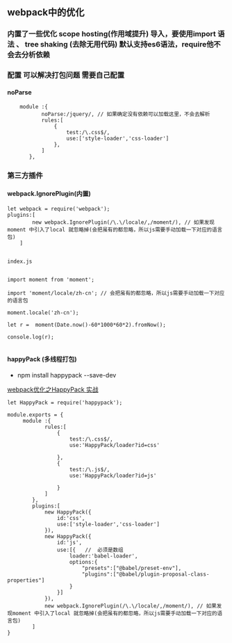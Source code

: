 ## webpack中的优化

### 内置了一些优化 scope hosting(作用域提升) **导入，要使用import 语法**  、 tree shaking  (去除无用代码) **默认支持es6语法**，require他不会去分析依赖

### 配置 可以解决打包问题 需要自己配置

#### noParse
   
```angular2
    module :{
           noParse:/jquery/, // 如果确定没有依赖可以加载这里，不会去解析
           rules:[
               {
                   test:/\.css$/,
                   use:['style-loader','css-loader']
               },
           ]
       },
```
   
   
   
   
   
### 第三方插件

#### webpack.IgnorePlugin(内置)
```angular2
let webpack = require('webpack');
plugins:[
        new webpack.IgnorePlugin(/\.\/locale/,/moment/), // 如果发现moment 中引入了local 就忽略掉(会把虽有的都忽略，所以js需要手动加载一下对应的语言包)
    ]
    
    
index.js    


import moment from 'moment';

import 'moment/locale/zh-cn'; // 会把虽有的都忽略，所以js需要手动加载一下对应的语言包

moment.locale('zh-cn');

let r =  moment(Date.now()-60*1000*60*2).fromNow();

console.log(r);
    
```

#### happyPack (多线程打包)

- npm install happypack --save-dev

[webpack优化之HappyPack 实战](https://www.jianshu.com/p/b9bf995f3712)

```angular2
let HappyPack = require('happypack');

module.exports = {
     module :{
            rules:[
                {
                    test:/\.css$/,
                    use:'HappyPack/loader?id=css'
    
                },
                {
                    test:/\.js$/,
                    use:'HappyPack/loader?id=js'
    
                }
            ]
        },
        plugins:[
            new HappyPack({
                id:'css',
                use:['style-loader','css-loader']
            }),
            new HappyPack({
                id:'js',
                use:[{   //  必须是数组
                    loader:'babel-loader',
                    options:{
                        "presets":["@babel/preset-env"],
                        "plugins":["@babel/plugin-proposal-class-properties"]
                    }
                }]
            }),
            new webpack.IgnorePlugin(/\.\/locale/,/moment/), // 如果发现moment 中引入了local 就忽略掉(会把虽有的都忽略，所以js需要手动加载一下对应的语言包)
        ]
}

```




